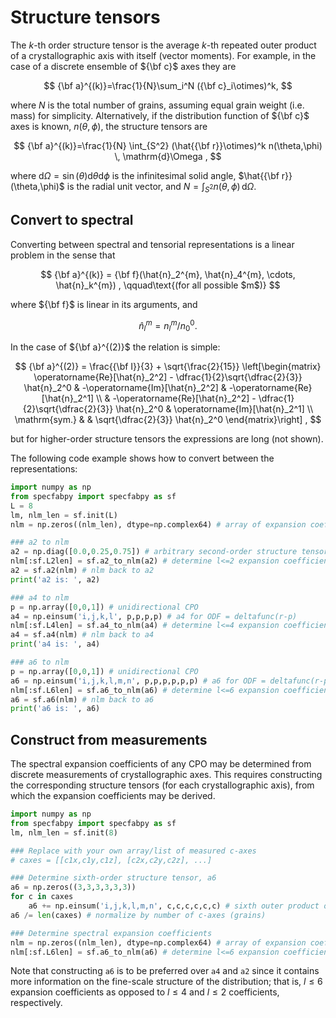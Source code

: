 # Structure tensors

The $k$-th order structure tensor is the average $k$-th repeated outer product of a crystallographic axis with itself (vector moments).
For example, in the case of a discrete ensemble of ${\bf c}$ axes they are

$$ 
{\bf a}^{(k)}=\frac{1}{N}\sum_i^N ({\bf c}_i\otimes)^k,
$$

where $N$ is the total number of grains, assuming equal grain weight (i.e. mass) for simplicity.
Alternatively, if the distribution function of ${\bf c}$ axes is known, $n(\theta,\phi)$, the structure tensors are

$$ 
{\bf a}^{(k)}=\frac{1}{N} \int_{S^2} (\hat{{\bf r}}\otimes)^k n(\theta,\phi) \, \mathrm{d}\Omega
,
$$

where $\mathrm{d}\Omega = \sin(\theta) \mathrm{d}\theta \mathrm{d}\phi$ is the infinitesimal solid angle, $\hat{{\bf r}}(\theta,\phi)$ is the radial unit vector, and $N=\int_{S^2} n(\theta,\phi) \, \mathrm{d}\Omega$.

## Convert to spectral 

Converting between spectral and tensorial representations is a linear problem in the sense that 

$$
{\bf a}^{(k)} = {\bf f}(\hat{n}_2^{m}, \hat{n}_4^{m}, \cdots, \hat{n}_k^{m}) 
,
\qquad\text{(for all possible $m$)}
$$

where ${\bf f}$ is linear in its arguments, and 

$$
\hat{n}_l^m = n_l^m/n_0^0
.
$$

In the case of ${\bf a}^{(2)}$ the relation is simple:

$$
{\bf a}^{(2)} = \frac{{\bf I}}{3} + \sqrt{\frac{2}{15}}
\left[\begin{matrix}
\operatorname{Re}[\hat{n}_2^2] - \dfrac{1}{2}\sqrt{\dfrac{2}{3}} \hat{n}_2^0 & -\operatorname{Im}[\hat{n}_2^2] & -\operatorname{Re}[\hat{n}_2^1] \\ 
 & -\operatorname{Re}[\hat{n}_2^2] - \dfrac{1}{2}\sqrt{\dfrac{2}{3}} \hat{n}_2^0  & \operatorname{Im}[\hat{n}_2^1] \\ 
\mathrm{sym.} &  & \sqrt{\dfrac{2}{3}} \hat{n}_2^0
\end{matrix}\right]
,
$$

but for higher-order structure tensors the expressions are long (not shown).

The following code example shows how to convert between the representations:

```python
import numpy as np
from specfabpy import specfabpy as sf
L = 8
lm, nlm_len = sf.init(L)
nlm = np.zeros((nlm_len), dtype=np.complex64) # array of expansion coefficients

### a2 to nlm
a2 = np.diag([0.0,0.25,0.75]) # arbitrary second-order structure tensor
nlm[:sf.L2len] = sf.a2_to_nlm(a2) # determine l<=2 expansion coefficients of ODF
a2 = sf.a2(nlm) # nlm back to a2
print('a2 is: ', a2)

### a4 to nlm
p = np.array([0,0,1]) # unidirectional CPO
a4 = np.einsum('i,j,k,l', p,p,p,p) # a4 for ODF = deltafunc(r-p) 
nlm[:sf.L4len] = sf.a4_to_nlm(a4) # determine l<=4 expansion coefficients of ODF
a4 = sf.a4(nlm) # nlm back to a4 
print('a4 is: ', a4)

### a6 to nlm
p = np.array([0,0,1]) # unidirectional CPO
a6 = np.einsum('i,j,k,l,m,n', p,p,p,p,p,p) # a6 for ODF = deltafunc(r-p) 
nlm[:sf.L6len] = sf.a6_to_nlm(a6) # determine l<=6 expansion coefficients of ODF
a6 = sf.a6(nlm) # nlm back to a6
print('a6 is: ', a6)
```

## Construct from measurements

The spectral expansion coefficients of any CPO may be determined from discrete measurements of crystallographic axes.
This requires constructing the corresponding structure tensors (for each crystallographic axis), from which the expansion coefficients may be derived.

```python
import numpy as np
from specfabpy import specfabpy as sf
lm, nlm_len = sf.init(8) 

### Replace with your own array/list of measured c-axes
# caxes = [[c1x,c1y,c1z], [c2x,c2y,c2z], ...] 

### Determine sixth-order structure tensor, a6
a6 = np.zeros((3,3,3,3,3,3))
for c in caxes
    a6 += np.einsum('i,j,k,l,m,n', c,c,c,c,c,c) # sixth outer product of c-axis with itself
a6 /= len(caxes) # normalize by number of c-axes (grains)

### Determine spectral expansion coefficients
nlm = np.zeros((nlm_len), dtype=np.complex64) # array of expansion coefficients
nlm[:sf.L6len] = sf.a6_to_nlm(a6) # determine l<=6 expansion coefficients of ODF 
```

Note that constructing `a6` is to be preferred over `a4` and `a2` since it contains more information on the fine-scale structure of the distribution; 
that is, $l\leq 6$ expansion coefficients as opposed to $l\leq 4$ and $l\leq 2$ coefficients, respectively.


